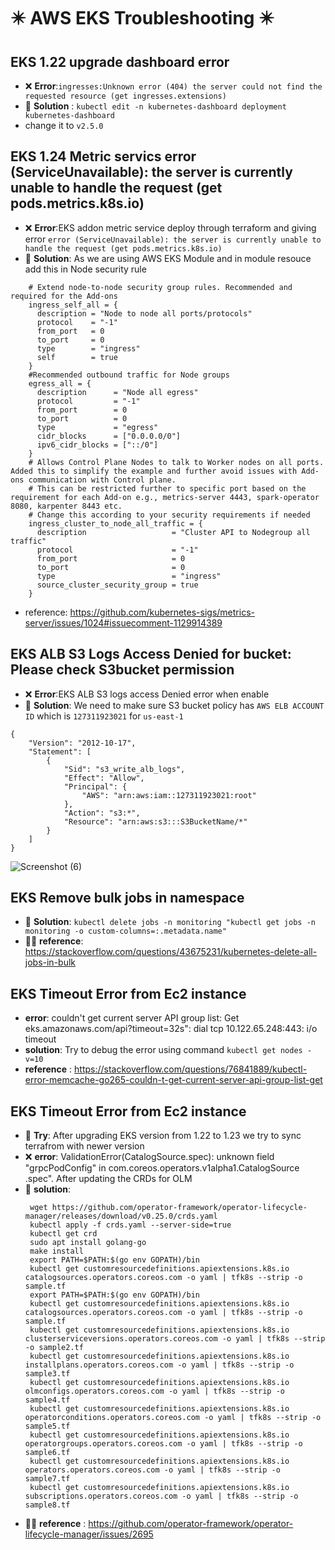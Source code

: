 #  ✴️ AWS EKS Troubleshooting ✴️
## EKS 1.22 upgrade dashboard  error 
*  ❌ **Error**:```ingresses:Unknown error (404) the server could not find the requested resource (get ingresses.extensions)```
*  🎯 **Solution** : `kubectl edit -n kubernetes-dashboard deployment kubernetes-dashboard`
*  change it to `v2.5.0`
## EKS 1.24 Metric servics error (ServiceUnavailable): the server is currently unable to handle the request (get pods.metrics.k8s.io)
* ❌ **Error**:EKS addon metric service deploy through terraform and giving error `error (ServiceUnavailable): the server is currently unable to handle the request (get pods.metrics.k8s.io)`
* 🎯 **Solution**: As we are using AWS EKS Module and in module resouce add this in Node security rule
``` node_security_group_additional_rules = {
    # Extend node-to-node security group rules. Recommended and required for the Add-ons
    ingress_self_all = {
      description = "Node to node all ports/protocols"
      protocol    = "-1"
      from_port   = 0
      to_port     = 0
      type        = "ingress"
      self        = true
    }
    #Recommended outbound traffic for Node groups
    egress_all = {
      description      = "Node all egress"
      protocol         = "-1"
      from_port        = 0
      to_port          = 0
      type             = "egress"
      cidr_blocks      = ["0.0.0.0/0"]
      ipv6_cidr_blocks = ["::/0"]
    }
    # Allows Control Plane Nodes to talk to Worker nodes on all ports. Added this to simplify the example and further avoid issues with Add-ons communication with Control plane.
    # This can be restricted further to specific port based on the requirement for each Add-on e.g., metrics-server 4443, spark-operator 8080, karpenter 8443 etc.
    # Change this according to your security requirements if needed
    ingress_cluster_to_node_all_traffic = {
      description                   = "Cluster API to Nodegroup all traffic"
      protocol                      = "-1"
      from_port                     = 0
      to_port                       = 0
      type                          = "ingress"
      source_cluster_security_group = true
    }
```
* reference: https://github.com/kubernetes-sigs/metrics-server/issues/1024#issuecomment-1129914389
## EKS ALB S3 Logs Access Denied for bucket: Please check S3bucket permission
* ❌ **Error**:EKS ALB S3 logs access Denied error when enable 
* 🎯 **Solution**: We need to make sure S3 bucket policy has `AWS ELB ACCOUNT ID` which is `127311923021` for `us-east-1`
```
{
    "Version": "2012-10-17",
    "Statement": [
        {
            "Sid": "s3_write_alb_logs",
            "Effect": "Allow",
            "Principal": {
                "AWS": "arn:aws:iam::127311923021:root"
            },
            "Action": "s3:*",
            "Resource": "arn:aws:s3:::S3BucketName/*"
        }
    ]
}
```
![Screenshot (6)](https://github.com/abaidgulshan/eks-troubleshooting/assets/7329596/5f1ae82e-9ecf-43ca-896b-e66d7ee49eed)
## EKS Remove bulk jobs in namespace
* 🎯 **Solution**: `kubectl delete jobs -n monitoring "kubectl get jobs -n monitoring -o custom-columns=:.metadata.name" `
* 🙌🏼 **reference**: https://stackoverflow.com/questions/43675231/kubernetes-delete-all-jobs-in-bulk

## EKS Timeout Error from Ec2 instance 
* **error**: couldn't get current server API group list: Get eks.amazonaws.com/api?timeout=32s": dial tcp 10.122.65.248:443: i/o timeout
* **solution**: Try to debug the error using command `kubectl get nodes -v=10`
* **reference** : https://stackoverflow.com/questions/76841889/kubectl-error-memcache-go265-couldn-t-get-current-server-api-group-list-get

## EKS Timeout Error from Ec2 instance 
* 🤔 **Try**: After upgrading EKS version from 1.22 to 1.23 we try to sync terrafrom with newer version
* ❌ **error**: ValidationError(CatalogSource.spec): unknown field "grpcPodConfig" in com.coreos.operators.v1alpha1.CatalogSource .spec". After updating the CRDs for OLM
* 🎯 **solution**: 
    ```
     wget https://github.com/operator-framework/operator-lifecycle-manager/releases/download/v0.25.0/crds.yaml
     kubectl apply -f crds.yaml --server-side=true
     kubectl get crd
     sudo apt install golang-go
     make install
     export PATH=$PATH:$(go env GOPATH)/bin
     kubectl get customresourcedefinitions.apiextensions.k8s.io catalogsources.operators.coreos.com -o yaml | tfk8s --strip -o sample.tf
     export PATH=$PATH:$(go env GOPATH)/bin
     kubectl get customresourcedefinitions.apiextensions.k8s.io catalogsources.operators.coreos.com -o yaml | tfk8s --strip -o sample.tf
     kubectl get customresourcedefinitions.apiextensions.k8s.io clusterserviceversions.operators.coreos.com -o yaml | tfk8s --strip -o sample2.tf
     kubectl get customresourcedefinitions.apiextensions.k8s.io installplans.operators.coreos.com -o yaml | tfk8s --strip -o sample3.tf
     kubectl get customresourcedefinitions.apiextensions.k8s.io olmconfigs.operators.coreos.com -o yaml | tfk8s --strip -o sample4.tf
     kubectl get customresourcedefinitions.apiextensions.k8s.io operatorconditions.operators.coreos.com -o yaml | tfk8s --strip -o sample5.tf
     kubectl get customresourcedefinitions.apiextensions.k8s.io operatorgroups.operators.coreos.com -o yaml | tfk8s --strip -o sample6.tf
     kubectl get customresourcedefinitions.apiextensions.k8s.io operators.operators.coreos.com -o yaml | tfk8s --strip -o sample7.tf
     kubectl get customresourcedefinitions.apiextensions.k8s.io subscriptions.operators.coreos.com -o yaml | tfk8s --strip -o sample8.tf
    ```
* 🙌🏼 **reference** : https://github.com/operator-framework/operator-lifecycle-manager/issues/2695
